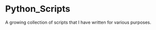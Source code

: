 Python_Scripts
==================

A growing collection of scripts that I have written for various purposes.
